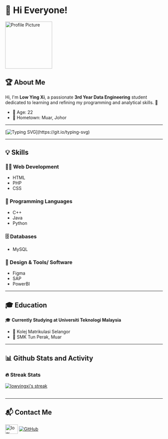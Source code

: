 # 👋 Hi Everyone!

<p align="left">
  <img src="https://media.licdn.com/dms/image/v2/D5603AQEulq900VwlPw/profile-displayphoto-shrink_200_200/profile-displayphoto-shrink_200_200/0/1677482939421?e=1747872000&v=beta&t=TsUS4shh3n9OVyl8nC3X5h2mwwGLUJxAxfsfppdrNU4" width="150" height="150" alt="Profile Picture">
</p>


## 🏆 About Me
Hi, I'm **Low Ying Xi**, a passionate **3rd Year Data Engineering** student dedicated to learning and refining my programming and analytical skills. 🚀

- 🎂 Age: 22
- 🏡 Hometown: Muar, Johor

---

[![Typing SVG](https://readme-typing-svg.demolab.com?font=Rubik+Mono+One&size=15&duration=3000&pause=1000&color=FFFFFF&background=5FFF7600&multiline=true&random=false&width=500&height=50&lines=Mistakes+are+proof+that+you+are+trying.)](https://git.io/typing-svg)

---

## 💡 Skills

### 👨‍💻 Web Development
- HTML
- PHP
- CSS

### 🔢 Programming Languages
- C++
- Java
- Python

### 🗄️ Databases
- MySQL

### 🎨 Design & Tools/ Software
- Figma
- SAP
- PowerBI

---

## 🎓 Education
🎓 **Currently Studying at Universiti Teknologi Malaysia**  
- 📖 Kolej Matrikulasi Selangor
- 📖 SMK Tun Perak, Muar

---

<h2>📊 Github Stats and Activity</h2>

 <h3>🔥 Streak Stats</h3>
 <a href="https://github.com/DenverCoder1/github-readme-streak-stats">
      <img title="" alt="lowyingxi's streak" src="https://streak-stats.demolab.com/?user=lowyingxi&theme=monokai-metallian&hide_border=true"/>
    </a><br></br>


---

## 📬 Contact Me
<p align="left">
<a href="https://www.linkedin.com/in/low-ying-xi-075a00260/" target="blank"><img align="center" src="https://raw.githubusercontent.com/rahuldkjain/github-profile-readme-generator/master/src/images/icons/Social/linked-in-alt.svg" alt="low ying xi" height="30" width="40" /></a>
<a href="https://github.com/lowyingxi" target="_blank">
  <img align="center" src="https://img.shields.io/badge/GitHub-181717?style=for-the-badge&logo=github&logoColor=white" alt="GitHub" ></a>

</p>